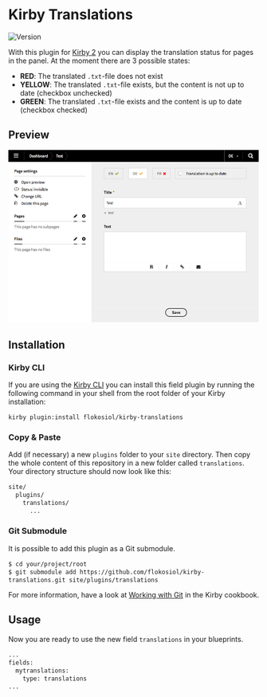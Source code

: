 # Kirby Translations

![Version](https://img.shields.io/badge/version-0.3-green.svg)

With this plugin for [Kirby 2](http://getkirby.com) you can display the translation status for pages in the panel. At the moment there are 3 possible states:

+ **RED**: The translated `.txt`-file does not exist
+ **YELLOW**: The translated `.txt`-file exists, but the content is not up to date (checkbox unchecked)
+ **GREEN**: The translated `.txt`-file exists and the content is up to date (checkbox checked)

## Preview

![Screenshot](screenshot.png)


## Installation

### Kirby CLI

If you are using the [Kirby CLI](https://github.com/getkirby/cli) you can install this field plugin by running the following command in your shell from the root folder of your Kirby installation:

```
kirby plugin:install flokosiol/kirby-translations
```

### Copy & Paste

Add (if necessary) a new `plugins` folder to your `site` directory. Then copy the whole content of this repository in a new folder called `translations`. Your directory structure should now look like this:

```
site/
  plugins/
    translations/
      ...
```

### Git Submodule

It is possible to add this plugin as a Git submodule.

```
$ cd your/project/root  
$ git submodule add https://github.com/flokosiol/kirby-translations.git site/plugins/translations
```

For more information, have a look at [Working with Git](https://getkirby.com/docs/cookbook/working-with-git) in the Kirby cookbook.


## Usage

Now you are ready to use the new field `translations` in your blueprints. 

```
...
fields:
  mytranslations:
    type: translations
...
```
